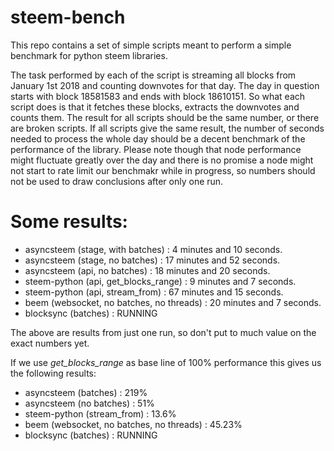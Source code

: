 steem-bench
===

This repo contains a set of simple scripts meant to perform a simple benchmark for python steem libraries. 

The task performed by each of the script is streaming all blocks from January 1st 2018 and counting downvotes for that day. The day in question starts with block 18581583 and ends with block 18610151. So what each script does is that it fetches these blocks, extracts the downvotes and counts them. The result for all scripts should be the same number, or there are broken scripts. If all scripts give the same result, the number of seconds needed to process the whole day should be a decent benchmark of the performance of the library. Please note though that node performance might fluctuate greatly over the day and there is no promise a node might not start to rate limit our benchmakr while in progress, so numbers should not be used to draw conclusions after only one run.


Some results:
===

* asyncsteem (stage, with batches)     :      4 minutes and 10 seconds.
* asyncsteem (stage, no batches)       :     17 minutes and 52 seconds. 
* asyncsteem (api, no batches)         :     18 minutes and 20 seconds.       
* steem-python (api, get\_blocks\_range) :      9 minutes and 7 seconds. 
* steem-python (api, stream\_from)      :    67 minutes and 15 seconds. 
* beem (websocket, no batches, no threads) : 20 minutes and 7 seconds.
* blocksync (batches)                  :     RUNNING     

The above are results from just one run, so don't put to much value on the exact numbers yet.


If we use *get\_blocks\_range* as base line of 100% performance this gives us the following results:

* asyncsteem (batches) : 219%
* asyncsteem (no batches) : 51%
* steem-python (stream\_from) : 13.6%
* beem (websocket, no batches, no threads) : 45.23%
* blocksync (batches) : RUNNING


